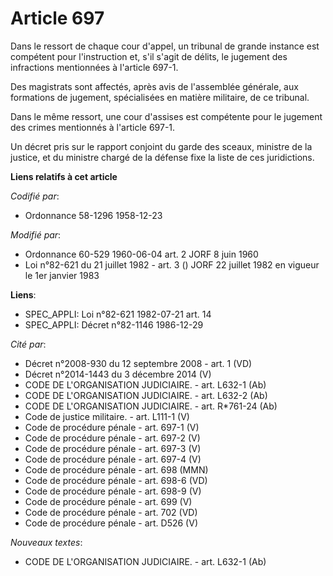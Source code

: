 # Article 697

Dans le ressort de chaque cour d'appel, un tribunal de grande instance est compétent pour l'instruction et, s'il s'agit de
délits, le jugement des infractions mentionnées à l'article 697-1.

Des magistrats sont affectés, après avis de l'assemblée générale, aux formations de jugement, spécialisées en matière
militaire, de ce tribunal.

Dans le même ressort, une cour d'assises est compétente pour le jugement des crimes mentionnés à l'article 697-1.

Un décret pris sur le rapport conjoint du garde des sceaux, ministre de la justice, et du ministre chargé de la défense fixe
la liste de ces juridictions.

**Liens relatifs à cet article**

_Codifié par_:

  - Ordonnance 58-1296 1958-12-23

_Modifié par_:

  - Ordonnance 60-529 1960-06-04 art. 2 JORF 8 juin 1960
  - Loi n°82-621 du 21 juillet 1982 - art. 3 () JORF 22 juillet 1982 en vigueur le 1er janvier 1983

**Liens**:

  - SPEC_APPLI: Loi n°82-621 1982-07-21 art. 14
  - SPEC_APPLI: Décret n°82-1146 1986-12-29

_Cité par_:

  - Décret n°2008-930 du 12 septembre 2008 - art. 1 (VD)
  - Décret n°2014-1443 du 3 décembre 2014 (V)
  - CODE DE L'ORGANISATION JUDICIAIRE. - art. L632-1 (Ab)
  - CODE DE L'ORGANISATION JUDICIAIRE. - art. L632-2 (Ab)
  - CODE DE L'ORGANISATION JUDICIAIRE. - art. R*761-24 (Ab)
  - Code de justice militaire. - art. L111-1 (V)
  - Code de procédure pénale - art. 697-1 (V)
  - Code de procédure pénale - art. 697-2 (V)
  - Code de procédure pénale - art. 697-3 (V)
  - Code de procédure pénale - art. 697-4 (V)
  - Code de procédure pénale - art. 698 (MMN)
  - Code de procédure pénale - art. 698-6 (VD)
  - Code de procédure pénale - art. 698-9 (V)
  - Code de procédure pénale - art. 699 (V)
  - Code de procédure pénale - art. 702 (VD)
  - Code de procédure pénale - art. D526 (V)

_Nouveaux textes_:

  - CODE DE L'ORGANISATION JUDICIAIRE. - art. L632-1 (Ab)
